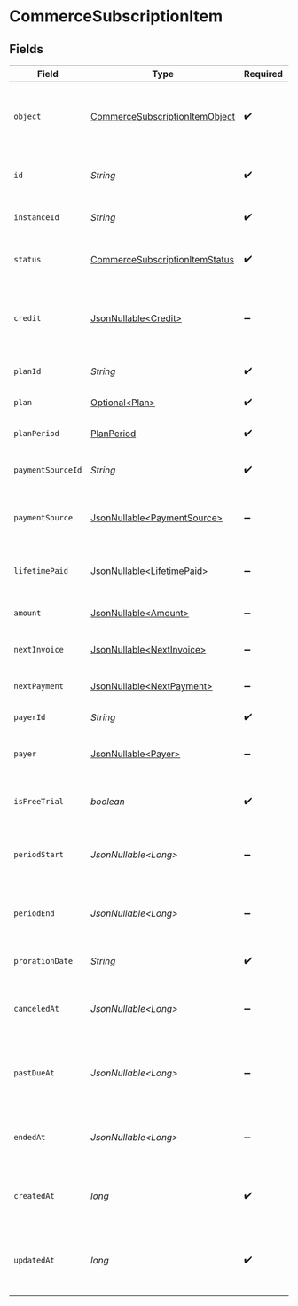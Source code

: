 # CommerceSubscriptionItem


## Fields

| Field                                                                                       | Type                                                                                        | Required                                                                                    | Description                                                                                 |
| ------------------------------------------------------------------------------------------- | ------------------------------------------------------------------------------------------- | ------------------------------------------------------------------------------------------- | ------------------------------------------------------------------------------------------- |
| `object`                                                                                    | [CommerceSubscriptionItemObject](../../models/components/CommerceSubscriptionItemObject.md) | :heavy_check_mark:                                                                          | String representing the object's type. Objects of the same type share the same value.       |
| `id`                                                                                        | *String*                                                                                    | :heavy_check_mark:                                                                          | Unique identifier for the subscription item.                                                |
| `instanceId`                                                                                | *String*                                                                                    | :heavy_check_mark:                                                                          | Unique identifier for the Clerk instance.                                                   |
| `status`                                                                                    | [CommerceSubscriptionItemStatus](../../models/components/CommerceSubscriptionItemStatus.md) | :heavy_check_mark:                                                                          | Current status of the subscription item.                                                    |
| `credit`                                                                                    | [JsonNullable\<Credit>](../../models/components/Credit.md)                                  | :heavy_minus_sign:                                                                          | Credit information (only available in PaymentAttempt events).                               |
| `planId`                                                                                    | *String*                                                                                    | :heavy_check_mark:                                                                          | Unique identifier for the associated plan.                                                  |
| `plan`                                                                                      | [Optional\<Plan>](../../models/components/Plan.md)                                          | :heavy_check_mark:                                                                          | The associated commerce plan.                                                               |
| `planPeriod`                                                                                | [PlanPeriod](../../models/components/PlanPeriod.md)                                         | :heavy_check_mark:                                                                          | The billing period for this subscription.                                                   |
| `paymentSourceId`                                                                           | *String*                                                                                    | :heavy_check_mark:                                                                          | Unique identifier for the payment source.                                                   |
| `paymentSource`                                                                             | [JsonNullable\<PaymentSource>](../../models/components/PaymentSource.md)                    | :heavy_minus_sign:                                                                          | The payment source associated with this subscription.                                       |
| `lifetimePaid`                                                                              | [JsonNullable\<LifetimePaid>](../../models/components/LifetimePaid.md)                      | :heavy_minus_sign:                                                                          | Total amount paid over the lifetime of this subscription.                                   |
| `amount`                                                                                    | [JsonNullable\<Amount>](../../models/components/Amount.md)                                  | :heavy_minus_sign:                                                                          | Current amount for this subscription.                                                       |
| `nextInvoice`                                                                               | [JsonNullable\<NextInvoice>](../../models/components/NextInvoice.md)                        | :heavy_minus_sign:                                                                          | Information about the next invoice.                                                         |
| `nextPayment`                                                                               | [JsonNullable\<NextPayment>](../../models/components/NextPayment.md)                        | :heavy_minus_sign:                                                                          | Information about the next payment.                                                         |
| `payerId`                                                                                   | *String*                                                                                    | :heavy_check_mark:                                                                          | Unique identifier for the payer.                                                            |
| `payer`                                                                                     | [JsonNullable\<Payer>](../../models/components/Payer.md)                                    | :heavy_minus_sign:                                                                          | The payer associated with this subscription.                                                |
| `isFreeTrial`                                                                               | *boolean*                                                                                   | :heavy_check_mark:                                                                          | Whether this subscription is currently on a free trial.                                     |
| `periodStart`                                                                               | *JsonNullable\<Long>*                                                                       | :heavy_minus_sign:                                                                          | Unix timestamp (in milliseconds) when the current period started.                           |
| `periodEnd`                                                                                 | *JsonNullable\<Long>*                                                                       | :heavy_minus_sign:                                                                          | Unix timestamp (in milliseconds) when the current period ends.                              |
| `prorationDate`                                                                             | *String*                                                                                    | :heavy_check_mark:                                                                          | Date used for proration calculations.                                                       |
| `canceledAt`                                                                                | *JsonNullable\<Long>*                                                                       | :heavy_minus_sign:                                                                          | Unix timestamp (in milliseconds) when the subscription was canceled.                        |
| `pastDueAt`                                                                                 | *JsonNullable\<Long>*                                                                       | :heavy_minus_sign:                                                                          | Unix timestamp (in milliseconds) when the subscription became past due.                     |
| `endedAt`                                                                                   | *JsonNullable\<Long>*                                                                       | :heavy_minus_sign:                                                                          | Unix timestamp (in milliseconds) when the subscription ended.                               |
| `createdAt`                                                                                 | *long*                                                                                      | :heavy_check_mark:                                                                          | Unix timestamp (in milliseconds) when the subscription was created.                         |
| `updatedAt`                                                                                 | *long*                                                                                      | :heavy_check_mark:                                                                          | Unix timestamp (in milliseconds) when the subscription was last updated.                    |